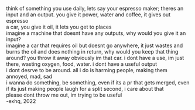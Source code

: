 think of something you use daily, lets say your espresso maker; theres an input and an output. you give it power, water and coffee, it gives out espresso  
a car, you give it oil, it lets you get to places  
imagine a machine that doesnt have any outputs, why would you give it an input?  
imagine a car that requires oil but doesnt go anywhere, it just wastes and burns the oil and does nothing in return, why would you keep that thing around? you throw it away obviously
im that car. i dont have a use, im just there, wasting oxygen, food, water. i dont have a useful output  
i dont desrve to be around. all i do is harming people, making them annoyed, mad, sad  
i wanna do something, be something, even if its a pr that gets merged, even if its just making people laugh for a split second, i care about that  
please dont throw me out, im trying to be useful  
-exhq, 2022
